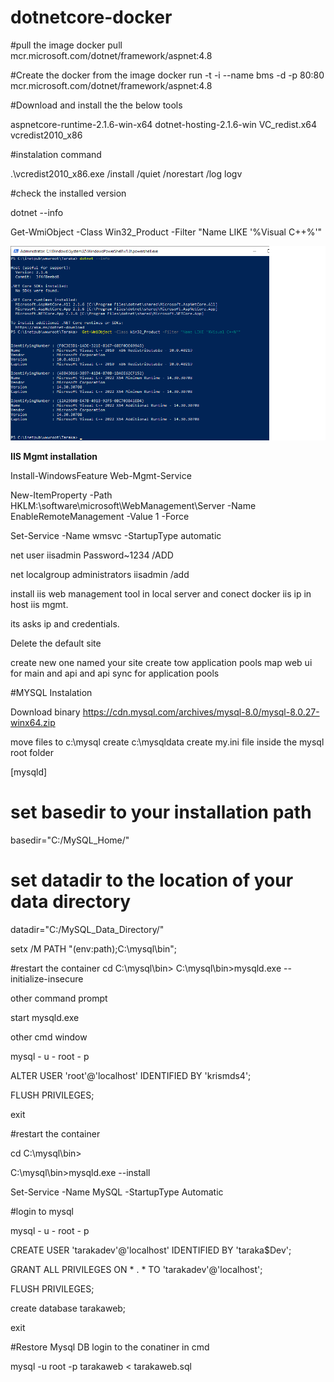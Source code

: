 # dotnetcore-docker

#pull the image
docker pull mcr.microsoft.com/dotnet/framework/aspnet:4.8

#Create the docker from the image
docker run -t -i --name bms -d -p 80:80 mcr.microsoft.com/dotnet/framework/aspnet:4.8

#Download and install the the below tools

aspnetcore-runtime-2.1.6-win-x64
dotnet-hosting-2.1.6-win
VC_redist.x64
vcredist2010_x86

#instalation command

.\vcredist2010_x86.exe  /install /quiet /norestart /log logv

#check the installed version

dotnet --info

Get-WmiObject -Class Win32_Product -Filter "Name LIKE '%Visual C++%'"


![Screenshot](Versioncheck.png)

**IIS Mgmt installation**


Install-WindowsFeature Web-Mgmt-Service

New-ItemProperty -Path HKLM:\software\microsoft\WebManagement\Server -Name EnableRemoteManagement -Value 1 -Force

Set-Service -Name wmsvc -StartupType automatic

net user iisadmin Password~1234 /ADD

net localgroup administrators iisadmin /add

install iis web management tool in local server and conect docker iis ip in host iis mgmt.

its asks ip and credentials.

Delete the default site

create new one named your site
create tow application pools
map web ui for main 
and api and api sync for application pools

#MYSQL Instalation

Download binary
https://cdn.mysql.com/archives/mysql-8.0/mysql-8.0.27-winx64.zip

move files to c:\mysql
create c:\mysqldata
create my.ini file inside the mysql root folder

[mysqld]
# set basedir to your installation path
basedir="C:/MySQL_Home/"
# set datadir to the location of your data directory
datadir="C:/MySQL_Data_Directory/"


setx /M PATH "$($env:path);C:\mysql\bin\";

#restart the container
cd C:\mysql\bin>
C:\mysql\bin>mysqld.exe --initialize-insecure

other command prompt

start mysqld.exe

other cmd window 

mysql - u - root - p

ALTER USER 'root'@'localhost' IDENTIFIED BY 'krismds4';

FLUSH PRIVILEGES;

exit

#restart the container

cd C:\mysql\bin>

C:\mysql\bin>mysqld.exe --install

Set-Service -Name MySQL -StartupType Automatic

#login to mysql

mysql - u - root - p

CREATE USER 'tarakadev'@'localhost' IDENTIFIED BY 'taraka$Dev';

GRANT ALL PRIVILEGES ON * . * TO 'tarakadev'@'localhost';

FLUSH PRIVILEGES;
 
create database tarakaweb;

exit

#Restore Mysql DB
login to the conatiner in cmd

mysql -u root -p tarakaweb < tarakaweb.sql


